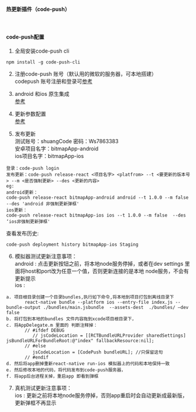 #### 热更新插件（code-push）
<br>

#### code-push配置
1. 全局安装code-push cli
```
npm install -g code-push-cli
```

2. 注册code-push 账号（默认用的微软的服务器，可本地搭建）<br>
codepush 账号注册和登录可[参考](https://segmentfault.com/a/1190000009642563)<br>

3. android 和ios 原生集成<br>
[参考](https://github.com/Microsoft/react-native-code-push#getting-started)<br>

4. 更新参数配置<br>
[参考](https://github.com/Microsoft/react-native-code-push/blob/master/docs/api-js.md#codepush)<br>

5. 发布更新<br>
测试账号：shuangCode 密码：Ws7863383<br>
安卓项目名字：bitmapApp-android <br>
ios项目名字：bitmapApp-ios <br>
```
登录：code-push login 
发布更新：code-push release-react <项目名字> <platfrom> --t <要更新的版本号> --m <是否强制更新> --des <更新的内容>
eg:
android更新：
code-push release-react bitmapApp-android android --t 1.0.0 --m false  --des 'android 非强制更新弹框'
ios更新：
code-push release-react bitmapApp-ios ios --t 1.0.0 --m false  --des ‘ios非强制更新弹框'
```
查看发布历史:
```
code-push deployment history bitmapApp-ios Staging
```
6. 模拟器测试更新注意事项：<br>
android : 点击更新按钮之前，将本地node服务停掉，或者在dev settings 里面将host和port改为任意一个值，否则更新连接的是本地 node服务，不会有更新提示<br>
ios :
```
a. 项目根目录创建一个目录bundles,执行如下命令,将本地到项目打包到离线目录下
       react-native bundle --platform ios --entry-file index.js --bundle-output ./bundles/main.jsbundle  --assets-dest  ./bundles/ —dev false
b. 将打包到本地的bundles 文件内容拖到xcode项目根目录下，
c. 将AppDelegate.m 里面的 判断注释掉：
       // #ifdef DEBUG
          // jsCodeLocation = [[RCTBundleURLProvider sharedSettings] jsBundleURLForBundleRoot:@"index" fallbackResource:nil];
       // #else
          jsCodeLocation = [CodePush bundleURL]; //只保留这句
       // #endif 
d. 然后将app删掉重新react-native run-ios 模拟器上的代码和本地保持一致
e. 然后修改本地的代码，将代码发布到code-push服务器，
f. 将app后台进程关掉，重启app 即看到弹框
```
7. 真机测试更新注意事项：<br>
ios : 更新之前将本地node服务停掉，否则app重启时会自动更新成最新版，更新弹框不再显示





